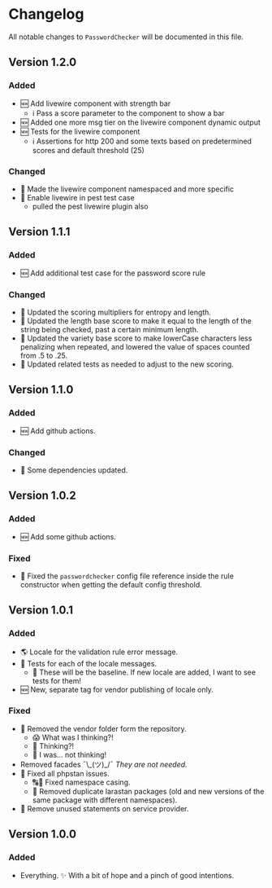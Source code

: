 # Changelog

All notable changes to `PasswordChecker` will be documented in this file.

## Version 1.2.0
### Added
- 🆕 Add livewire component with strength bar
  - ℹ Pass a score parameter to the component to show a bar
- 🆕 Added one more msg tier on the livewire component dynamic output
- 🆕 Tests for the livewire component
  - ℹ Assertions for http 200 and some texts based on predetermined scores and default threshold (25)
### Changed
- 🔧 Made the livewire component namespaced and more specific
- 🔧 Enable livewire in pest test case
  - pulled the pest livewire plugin also

## Version 1.1.1
### Added
- 🆕 Add additional test case for the password score rule

### Changed
- 🔧 Updated the scoring multipliers for entropy and length.
- 🔧 Updated the length base score to make it equal to the length of the string being checked, past a certain minimum length.
- 🔧 Updated the variety base score to make lowerCase characters less penalizing when repeated, and lowered the value of spaces counted from .5 to .25.
- 🔧 Updated related tests as needed to adjust to the new scoring.

## Version 1.1.0

### Added
- 🆕 Add github actions.

### Changed
- 🔧 Some dependencies updated.

## Version 1.0.2
### Added
- 🆕 Add some github actions.

### Fixed
- 🐛 Fixed the `passwordchecker` config file reference inside the rule constructor when getting the default config threshold.

## Version 1.0.1

### Added
- 🌎 Locale for the validation rule error message. 
- 🧾 Tests for each of the locale messages.
  - 🛃 These will be the baseline. If new locale are added, I want to see tests for them!
- 🆕 New, separate tag for vendor publishing of locale only.

### Fixed
- 🤣 Removed the vendor folder form the repository. 
  - 😱 What was I thinking?!  
  - 🤪 Thinking?! 
  - 🤕 I was... not thinking! 
- Removed facades ¯\\_(ツ)\_/¯ _They are not needed._
- 🎉 Fixed all phpstan issues. 
  - 🔠🔡 Fixed namespace casing.
  - 👬 Removed duplicate larastan packages (old and new versions of the same package with different namespaces).  
- 🧟 Remove unused statements on service provider. 

## Version 1.0.0

### Added
- Everything. ✨ With a bit of hope and a pinch of good intentions. 
